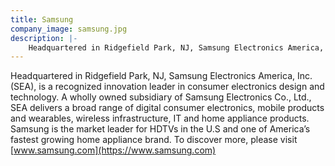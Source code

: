```yaml
---
title: Samsung
company_image: samsung.jpg
description: |-
    Headquartered in Ridgefield Park, NJ, Samsung Electronics America, Inc. (SEA), is a recognized innovation leader in consumer electronics design and technology.
---
```

Headquartered in Ridgefield Park, NJ, Samsung Electronics America, Inc. (SEA), is a recognized innovation leader in consumer electronics design and technology. A wholly owned subsidiary of Samsung Electronics Co., Ltd., SEA delivers a broad range of digital consumer electronics, mobile products and wearables, wireless infrastructure, IT and home appliance products. Samsung is the market leader for HDTVs in the U.S and one of America’s fastest growing home appliance brand. To discover more, please visit [www.samsung.com](https://www.samsung.com)
